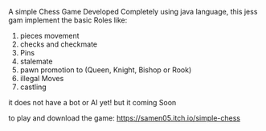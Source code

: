 A simple Chess Game Developed Completely using java language, this jess gam implement the basic Roles like: 
1. pieces movement 
2. checks and checkmate 
3. Pins 
4. stalemate 
5. pawn promotion to (Queen, Knight, Bishop or Rook)
6. illegal Moves 
7. castling 


it does not have a bot or AI yet! but it coming Soon 

to play and download the game: https://samen05.itch.io/simple-chess
